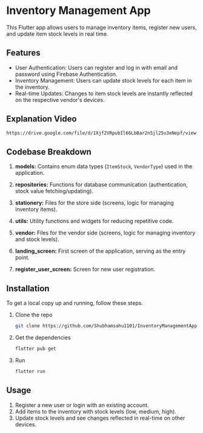 # Inventory Management App

This Flutter app allows users to manage inventory items, register new users, and update item stock levels in real time.

## Features

- User Authentication: Users can register and log in with email and password using Firebase Authentication.
- Inventory Management: Users can update stock levels for each item in the inventory.
- Real-time Updates: Changes to item stock levels are instantly reflected on the respective vendor's devices.

## Explanation Video
   ```sh
   https://drive.google.com/file/d/1Xjf2VRpubIl66LbBar2n5jl25u3eNepf/view
   ```

## Codebase Breakdown

1. **models:** Contains enum data types (`ItemStock`, `VendorType`) used in the application.

2. **repositories:** Functions for database communication (authentication, stock value fetching/updating).

3. **stationery:** Files for the store side (screens, logic for managing inventory items).

4. **utils:** Utility functions and widgets for reducing repetitive code.

5. **vendor:** Files for the vendor side (screens, logic for managing inventory and stock levels).

6. **landing_screen:** First screen of the application, serving as the entry point.

7. **register_user_screen:** Screen for new user registration.


## Installation
To get a local copy up and running, follow these steps.

1. Clone the repo
   ```sh
   git clone https://github.com/Shubhamsahu1101/InventoryManagementApp
2. Get the dependencies
   ```sh
   flutter pub get
3. Run
   ```sh
   flutter run

## Usage

1. Register a new user or login with an existing account.
2. Add items to the inventory with stock levels (low, medium, high).
3. Update stock levels and see changes reflected in real-time on other devices.

